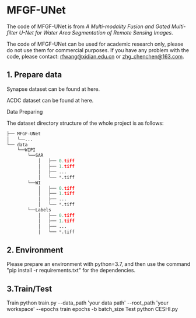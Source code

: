 # MFGF-UNet
The code of MFGF-UNet is from *A Multi-modality Fusion and Gated Multi-filter U-Net for Water Area Segmentation of Remote Sensing Images*.

The code of MFGF-UNet can be used for academic research only, please do not use them for commercial purposes. If you have any problem with the code, please contact: rfwang@xidian.edu.cn or zhg_chenchen@163.com.

## 1. Prepare data
Synapse dataset can be found at here.

ACDC dataset can be found at here.

Data Preparing

The dataset directory structure of the whole project is as follows:

```python
├── MFGF-UNet
│   └──...
└── data
    └──WIPI
        └──SAR
            │   ├── 0.tiff
            │   ├── 1.tiff
            │   ├── ...
            │   └── *.tiff
        └──WI
            │   ├── 0.tiff
            │   ├── 1.tiff
            │   ├── ...
            │   └── *.tiff
        └──Labels
            │   ├── 0.tiff
            │   ├── 1.tiff
            │   ├── ...
            │   └── *.tiff
```
## 2. Environment
Please prepare an environment with python=3.7, and then use the command "pip install -r requirements.txt" for the dependencies.

## 3.Train/Test
Train
python train.py --data_path 'your data path' --root_path 'your workspace' --epochs train epochs -b batch_size 
Test
python CESHI.py
